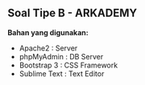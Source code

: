 <h2>Soal Tipe B - ARKADEMY</h2>

<b>Bahan yang digunakan:</b>

<ul>
  <li>Apache2 : Server</li>
  <li>phpMyAdmin : DB Server</li>
  <li>Bootstrap 3 : CSS Framework</li>
  <li>Sublime Text : Text Editor</li>
</ul>
